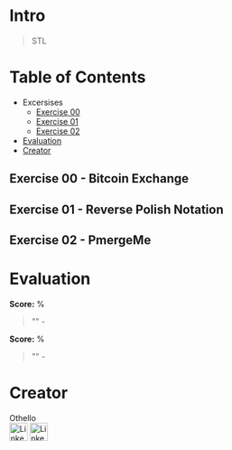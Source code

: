 # Intro
> STL

# Table of Contents
- Excersises
  - [Exercise 00](#exercise-00---bitcoin-exchange)
  - [Exercise 01](#exercise-01---reverse-polish-notation)
  - [Exercise 02](#exercise-02---pmergeme)
- [Evaluation](#evaluation)
- [Creator](#creator)

## Exercise 00 - Bitcoin Exchange

## Exercise 01 - Reverse Polish Notation

## Exercise 02 - PmergeMe

# Evaluation
**Score:** %
> ""
> 		- 

**Score:** %
> ""
> 		- 

# Creator
Othello<br>
[<img alt="LinkedIn" height="32px" src="https://github.githubassets.com/images/modules/logos_page/GitHub-Mark.png" target="_blank" />](https://github.com/OthelloPlusPlus)
[<img alt="LinkedIn" height="32px" src="https://upload.wikimedia.org/wikipedia/commons/thumb/c/ca/LinkedIn_logo_initials.png/600px-LinkedIn_logo_initials.png" target="_blank" />](https://nl.linkedin.com/in/orlando-hengelmolen)
